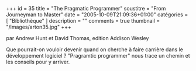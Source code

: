 +++
id = 35
title = "The Pragmatic Programmer"
soustitre = "From Journeyman to Master"
date = "2005-10-09T21:09:36+01:00"
catégories = [ "Bibliothèque" ]
description = ""
comments = true
thumbnail = "/images/arton35.jpg"
+++

<div class="chapo">par Andrew Hunt et David Thomas, edition Addison Wesley</div>

Que pourrait-on vouloir devenir quand on cherche à faire carrière dans le développement logiciel&nbsp;? "Pragramtic programmer" nous trace un chemin et les conseils pour y arriver.